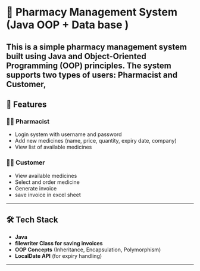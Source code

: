 # 💊 Pharmacy Management System (Java OOP + Data base )

This is a simple pharmacy management system built using **Java** and **Object-Oriented Programming (OOP)** principles. The system supports two types of users: **Pharmacist** and **Customer**, 
---

## 🚀 Features

### 👨‍⚕️ Pharmacist
- Login system with username and password
- Add new medicines (name, price, quantity, expiry date, company)
- View list of available medicines

### 🧑‍💻 Customer
- View available medicines
- Select and order medicine
- Generate invoice
- save invoice in excel sheet

---

## 🛠 Tech Stack

- **Java**
- **filewriter Class for saving invoices**
- **OOP Concepts** (Inheritance, Encapsulation, Polymorphism)
- **LocalDate API** (for expiry handling)

---


